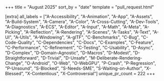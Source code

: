 +++
title = "August 2025"
sort_by = "date"
template = "pull_request.html"

[extra]
all_labels = ["A-Accessibility", "A-Animation", "A-App", "A-Assets", "A-Build-System", "A-Camera", "A-Color", "A-Cross-Cutting", "A-Dev-Tools", "A-Diagnostics", "A-ECS", "A-Editor", "A-Input", "A-Math", "A-Meta", "A-Picking", "A-Reflection", "A-Rendering", "A-Scenes", "A-Tasks", "A-Text", "A-UI", "A-Utils", "A-Windowing", "A-glTF", "C-Benchmarks", "C-Bug", "C-Code-Quality", "C-Dependencies", "C-Docs", "C-Examples", "C-Feature", "C-Performance", "C-Refinement", "C-Testing", "C-Usability", "D-Async", "D-Complex", "D-Domain-Agnostic", "D-Macros", "D-Modest", "D-Straightforward", "D-Trivial", "D-Unsafe", "M-Deliberate-Rendering-Change", "O-Android", "O-Web", "O-WebGPU", "P-Crash", "P-Regression", "P-Unsound", "S-Blocked", "S-Needs-SME", "S-Waiting-on-Author", "X-Blessed", "X-Contentious", "X-Controversial"]
unique_pr_count = 222
+++
